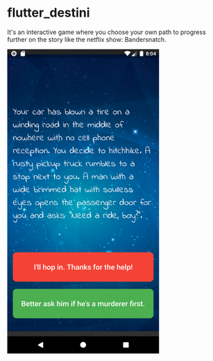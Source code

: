 # flutter_destini
It's an interactive game where you choose your own path to progress further on the story like the netflix show: Bandersnatch. 

<img src="flutter_destini/game.png" width="350" height="700">
